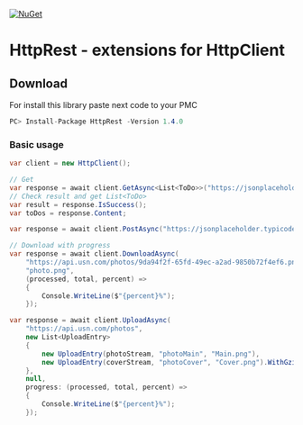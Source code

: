 [![NuGet](https://img.shields.io/nuget/v/HttpRest.svg)](https://www.nuget.org/packages/HttpRest)
# HttpRest - extensions for HttpClient
## Download
For install this library paste next code to your PMC
```csharp
PC> Install-Package HttpRest -Version 1.4.0
```
 ### Basic usage

```csharp
var client = new HttpClient();

// Get
var response = await client.GetAsync<List<ToDo>>("https://jsonplaceholder.typicode.com/todos");
// Check result and get List<ToDo>
var result = response.IsSuccess();
var toDos = response.Content; 

var response = await client.PostAsync("https://jsonplaceholder.typicode.com/todos", new PostRequest { Title = "Hello world!" }, true); //use compress

// Download with progress
var response = await client.DownloadAsync(
    "https://api.usn.com/photos/9da94f2f-65fd-49ec-a2ad-9850b72f4ef6.png",
    "photo.png",
    (processed, total, percent) =>
    {
        Console.WriteLine($"{percent}%");
    });

var response = await client.UploadAsync(
    "https://api.usn.com/photos",
    new List<UploadEntry>
    {
        new UploadEntry(photoStream, "photoMain", "Main.png"),
        new UploadEntry(coverStream, "photoCover", "Cover.png").WithGzip()
    },
    null,
    progress: (processed, total, percent) =>
    {
        Console.WriteLine($"{percent}%");
    });
```
